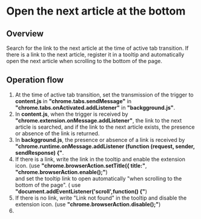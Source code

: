 # Open the next article at the bottom


## Overview
Search for the link to the next article at the time of active tab transition. If there is a link to the next article, register it in a tooltip and automatically open the next article when scrolling to the bottom of the page.

## Operation flow
  1. At the time of active tab transition, set the transmission of the trigger to **content.js** in **"chrome.tabs.sendMessage"** in **"chrome.tabs.onActivated.addListener"** in **"backgground.js"**.
  2. In **content.js**, when the trigger is received by **"chrome.extension.onMessage.addListener"**, the link to the next article is searched, and if the link to the next article exists, the presence or absence of the link is returned.
  3. In **backgground.js**, the presence or absence of a link is received by **"chrome.runtime.onMessage.addListener (function (request, sender, sendResponse) {"**.
  4. If there is a link, write the link in the tooltip and enable the extension icon.
   (use **"chrome.browserAction.setTitle({ title:"**, **"chrome.browserAction.enable();"**)  
   and set the tooltip link to open automatically "when scrolling to the bottom of the page".
   ( use **"document.addEventListener('scroll',function() {"**)
  5. If there is no link, write "Link not found" in the tooltip and disable the extension icon.
   (use **"chrome.browserAction.disable();"**)
  6. 
